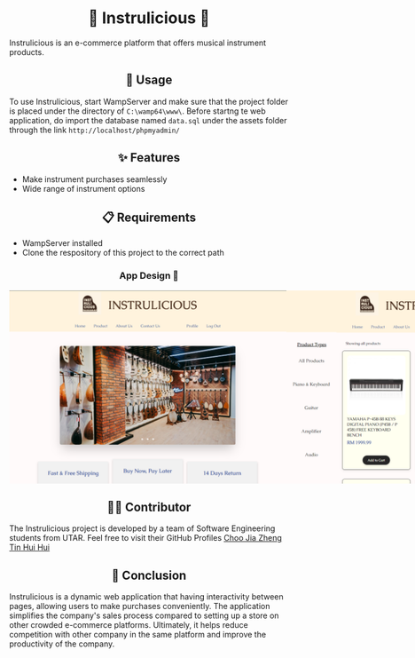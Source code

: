 <h1 align="center">🎸 Instrulicious 🎹</h1>

<p>Instrulicious is an e-commerce platform that offers musical instrument products.</p>

<h2 align="center">🚀 Usage</h2>

<p>To use Instrulicious, start WampServer and make sure that the project folder is placed under the directory of <code>C:\wamp64\www\</code>. Before startng te web application, do import the database named <code>data.sql</code> under the assets folder through the link <code>http://localhost/phpmyadmin/</code></p>

<h2 align="center">✨ Features</h2>

<p align="center"><i></i></p>

<ul>
  <li>Make instrument purchases seamlessly</li>
  <li>Wide range of instrument options</li>
</ul>

<h2 align="center">📋 Requirements</h2>

<ul>
  <li>WampServer installed</li>
  <li>Clone the respository of this project to the correct path</li>
</ul>

<h3 align="center">App Design 📱</h3>

<div style="display:flex;">
  <img src="https://github.com/Zoriannn/Instrulicious/blob/main/instru1.png" width="500">
  <img src="https://github.com/Zoriannn/Instrulicious/blob/main/instru2.png" width="500">
  <img src="https://github.com/Zoriannn/Instrulicious/blob/main/instru3.png" width="500">
  <img src="https://github.com/Zoriannn/Instrulicious/blob/main/instru4.png" width="500">
  <img src="https://github.com/Zoriannn/Instrulicious/blob/main/instru5.png" width="500">
</div>

<h2 align="center">👨‍💻 Contributor</h2>

<p>The Instrulicious project is developed by a team of Software Engineering students from UTAR. Feel free to visit their GitHub Profiles <a href="https://github.com/Zoriannnnn">Choo Jia Zheng</a> <a href="https://github.com/joelytin">Tin Hui Hui</a></p>

<h2 align="center">👋 Conclusion</h2>

<p>Instrulicious is a dynamic web application that having interactivity between pages, allowing users to make purchases conveniently. The application simplifies the company's sales process compared to setting up a store on other crowded e-commerce platforms. Ultimately, it helps reduce competition with other company in the same platform and improve the productivity of the company.</p>
